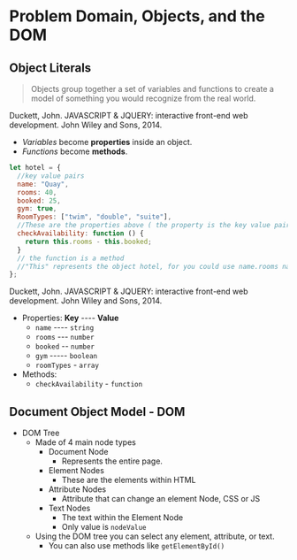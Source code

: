 # Problem Domain, Objects, and the DOM

## Object Literals

> Objects group together a set of variables and functions to create a model of something you would recognize from the real world.

Duckett, John. JAVASCRIPT &amp; JQUERY: interactive front-end web development. John Wiley and Sons, 2014.

- _Variables_ become **properties** inside an object.
- _Functions_ become **methods**.

```js
let hotel = {
  //key value pairs
  name: "Quay",
  rooms: 40,
  booked: 25,
  gym: true,
  RoomTypes: ["twim", "double", "suite"],
  //These are the properties above ( the property is the key value pair together ie. name: "Quay?")
  checkAvailability: function () {
    return this.rooms - this.booked;
  }
  // the function is a method
  //"This" represents the object hotel, for you could use name.rooms name.booked
};
```

Duckett, John. JAVASCRIPT &amp; JQUERY: interactive front-end web development. John Wiley and Sons, 2014.

- Properties: **Key** ---- **Value**
  - `name` ---- `string`
  - `rooms` --- `number`
  - `booked` -- `number`
  - `gym` ----- `boolean`
  - `roomTypes` - `array`
- Methods:
  - `checkAvailability` - `function`

## Document Object Model - DOM

- DOM Tree
  - Made of 4 main node types
    - Document Node
      - Represents the entire page.
    - Element Nodes
      - These are the elements within HTML
    - Attribute Nodes
      - Attribute that can change an element Node, CSS or JS
    - Text Nodes
      - The text within the Element Node
      - Only value is `nodeValue`
  - Using the DOM tree you can select any element, attribute, or text.
    - You can also use methods like `getElementById()`
